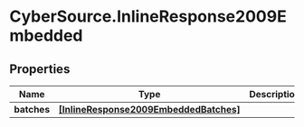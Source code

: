 # CyberSource.InlineResponse2009Embedded

## Properties
Name | Type | Description | Notes
------------ | ------------- | ------------- | -------------
**batches** | [**[InlineResponse2009EmbeddedBatches]**](InlineResponse2009EmbeddedBatches.md) |  | [optional] 



